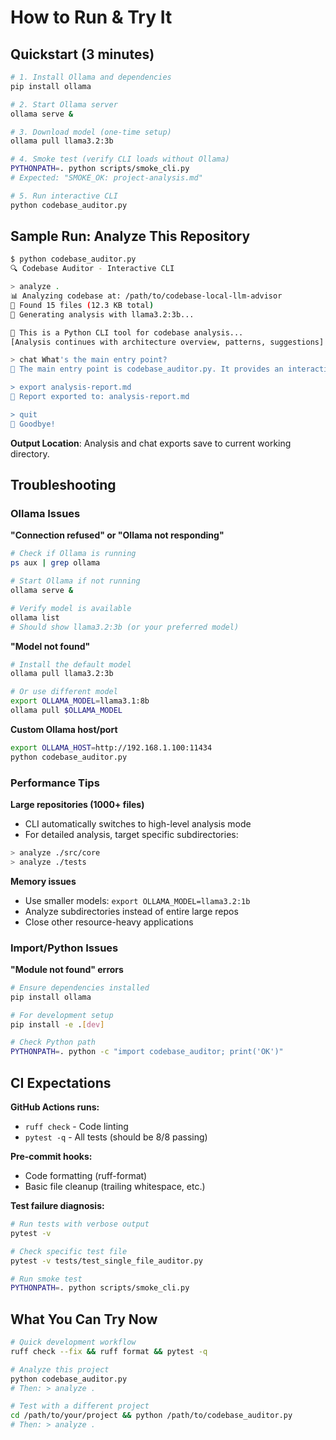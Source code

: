 # How to Run & Try It

## Quickstart (3 minutes)

```bash
# 1. Install Ollama and dependencies
pip install ollama

# 2. Start Ollama server
ollama serve &

# 3. Download model (one-time setup)
ollama pull llama3.2:3b

# 4. Smoke test (verify CLI loads without Ollama)
PYTHONPATH=. python scripts/smoke_cli.py
# Expected: "SMOKE_OK: project-analysis.md"

# 5. Run interactive CLI
python codebase_auditor.py
```

## Sample Run: Analyze This Repository

```bash
$ python codebase_auditor.py
🔍 Codebase Auditor - Interactive CLI

> analyze .
📊 Analyzing codebase at: /path/to/codebase-local-llm-advisor
📄 Found 15 files (12.3 KB total)
🤖 Generating analysis with llama3.2:3b...

💭 This is a Python CLI tool for codebase analysis...
[Analysis continues with architecture overview, patterns, suggestions]

> chat What's the main entry point?
💭 The main entry point is codebase_auditor.py. It provides an interactive CLI...

> export analysis-report.md
📄 Report exported to: analysis-report.md

> quit
👋 Goodbye!
```

**Output Location**: Analysis and chat exports save to current working directory.

## Troubleshooting

### Ollama Issues

**"Connection refused" or "Ollama not responding"**
```bash
# Check if Ollama is running
ps aux | grep ollama

# Start Ollama if not running
ollama serve &

# Verify model is available
ollama list
# Should show llama3.2:3b (or your preferred model)
```

**"Model not found"**
```bash
# Install the default model
ollama pull llama3.2:3b

# Or use different model
export OLLAMA_MODEL=llama3.1:8b
ollama pull $OLLAMA_MODEL
```

**Custom Ollama host/port**
```bash
export OLLAMA_HOST=http://192.168.1.100:11434
python codebase_auditor.py
```

### Performance Tips

**Large repositories (1000+ files)**
- CLI automatically switches to high-level analysis mode
- For detailed analysis, target specific subdirectories:
```bash
> analyze ./src/core
> analyze ./tests
```

**Memory issues**
- Use smaller models: `export OLLAMA_MODEL=llama3.2:1b`
- Analyze subdirectories instead of entire large repos
- Close other resource-heavy applications

### Import/Python Issues

**"Module not found" errors**
```bash
# Ensure dependencies installed
pip install ollama

# For development setup
pip install -e .[dev]

# Check Python path
PYTHONPATH=. python -c "import codebase_auditor; print('OK')"
```

## CI Expectations

**GitHub Actions runs:**
- `ruff check` - Code linting
- `pytest -q` - All tests (should be 8/8 passing)

**Pre-commit hooks:**
- Code formatting (ruff-format)
- Basic file cleanup (trailing whitespace, etc.)

**Test failure diagnosis:**
```bash
# Run tests with verbose output
pytest -v

# Check specific test file
pytest -v tests/test_single_file_auditor.py

# Run smoke test
PYTHONPATH=. python scripts/smoke_cli.py
```

## What You Can Try Now

```bash
# Quick development workflow
ruff check --fix && ruff format && pytest -q

# Analyze this project
python codebase_auditor.py
# Then: > analyze .

# Test with a different project
cd /path/to/your/project && python /path/to/codebase_auditor.py
# Then: > analyze .
```
